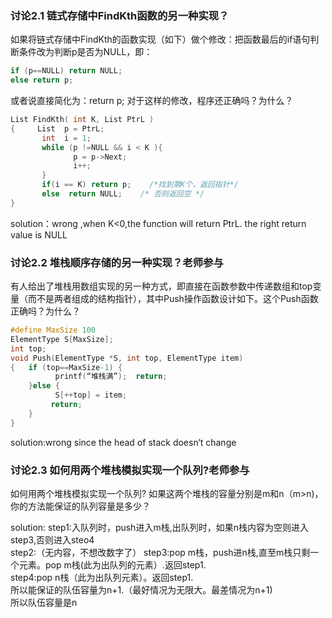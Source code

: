 ### 讨论2.1 链式存储中FindKth函数的另一种实现？ 
如果将链式存储中FindKth的函数实现（如下）做个修改：把函数最后的if语句判断条件改为判断p是否为NULL，即：
```C
if (p==NULL) return NULL;
else return p;
```

或者说直接简化为：return p;
对于这样的修改，程序还正确吗？为什么？
```c
List FindKth( int K, List PtrL )
{     List  p = PtrL;
       int  i = 1;
       while (p !=NULL && i < K ){
              p = p->Next;
              i++;  
       }
       if(i == K) return p;    /*找到第K个，返回指针*/
       else  return NULL;    /* 否则返回空 */
}
```
solution：wrong ,when K<0,the function will return PtrL. the right return value is NULL 
### 讨论2.2 堆栈顺序存储的另一种实现？老师参与
有人给出了堆栈用数组实现的另一种方式，即直接在函数参数中传递数组和top变量（而不是两者组成的结构指针），其中Push操作函数设计如下。这个Push函数正确吗？为什么？
```c
#define MaxSize 100
ElementType S[MaxSize];
int top;
void Push(ElementType *S, int top, ElementType item)
{   if (top==MaxSize-1) {
          printf(“堆栈满”);  return;
    }else {
          S[++top] = item;
         return;
    }
}
```
solution:wrong since the head of stack doesn‘t change
### 讨论2.3 如何用两个堆栈模拟实现一个队列?老师参与
如何用两个堆栈模拟实现一个队列?  如果这两个堆栈的容量分别是m和n（m>n)，你的方法能保证的队列容量是多少？

solution: 
step1:入队列时，push进入m栈,出队列时，如果n栈内容为空则进入step3,否则进入steo4   
step2:（无内容，不想改数字了） 
step3:pop m栈，push进n栈,直至m栈只剩一个元素。pop m栈(此为出队列的元素）.返回step1.  
step4:pop n栈（此为出队列元素）。返回step1.  
所以能保证的队伍容量为n+1.（最好情况为无限大。最差情况为n+1)   
所以队伍容量是n
